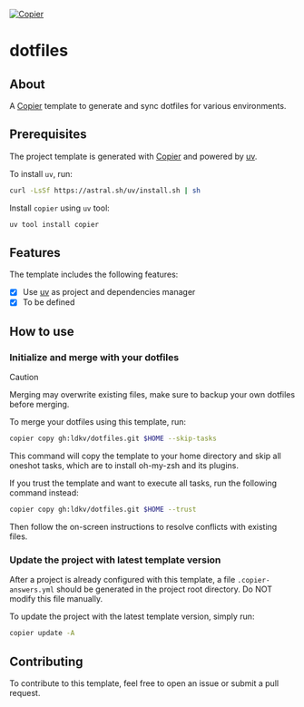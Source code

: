 [![Copier](https://img.shields.io/endpoint?url=https://raw.githubusercontent.com/copier-org/copier/master/img/badge/badge-grayscale-inverted-border-orange.json)](https://github.com/copier-org/copier)

# dotfiles

## About

A [Copier](https://copier.readthedocs.io/en/stable/) template to generate and sync dotfiles for various environments.

## Prerequisites

The project template is generated with [Copier](https://copier.readthedocs.io/en/stable/) and powered by [uv](https://docs.astral.sh/uv/).

To install `uv`, run:

```bash
curl -LsSf https://astral.sh/uv/install.sh | sh
```

Install `copier` using `uv` tool:

```bash
uv tool install copier
```

## Features

The template includes the following features:

- [x] Use [uv](https://docs.astral.sh/uv/) as project and dependencies manager
- [x] To be defined

## How to use

### Initialize and merge with your dotfiles

> [!CAUTION]
> Merging may overwrite existing files, make sure to backup your own dotfiles before merging.

To merge your dotfiles using this template, run:

```bash
copier copy gh:ldkv/dotfiles.git $HOME --skip-tasks
```

This command will copy the template to your home directory and skip all oneshot tasks, which are to install oh-my-zsh and its plugins.

If you trust the template and want to execute all tasks, run the following command instead:

```bash
copier copy gh:ldkv/dotfiles.git $HOME --trust
```

Then follow the on-screen instructions to resolve conflicts with existing files.

### Update the project with latest template version

After a project is already configured with this template, a file `.copier-answers.yml` should be generated in the project root directory. Do NOT modify this file manually.

To update the project with the latest template version, simply run:

```bash
copier update -A
```

## Contributing

To contribute to this template, feel free to open an issue or submit a pull request.
